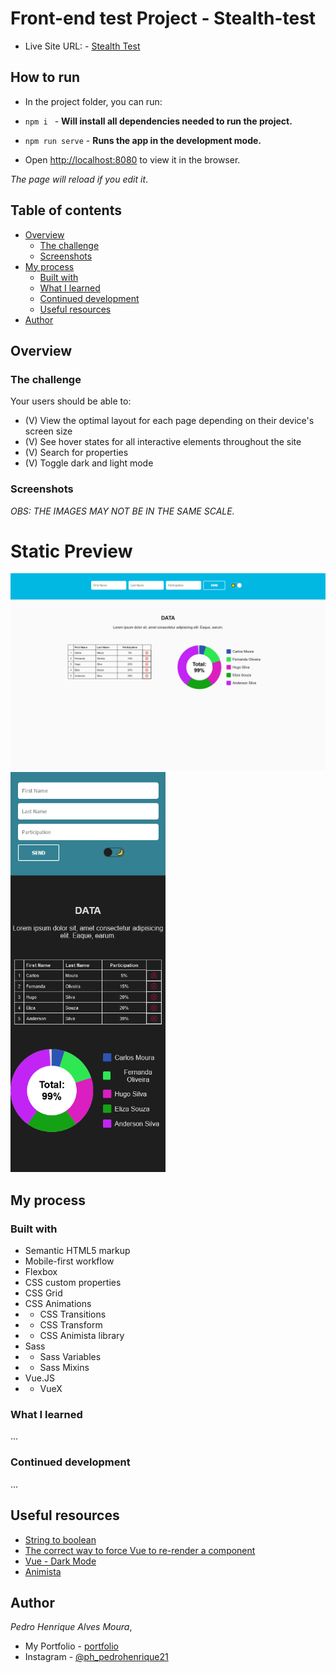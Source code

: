 # Front-end test Project - Stealth-test

- Live Site URL: - <a href="https://stealth-test-pedro.netlify.app/" target="_blank" alt="">Stealth Test</a>

## How to run

- In the project folder, you can run:

- `npm i ` - **Will install all dependencies needed to run the project.**

- `npm run serve` - **Runs the app in the development mode.**
- Open <a href="http://localhost::8080" target="_blank" alt="">http://localhost:8080</a> to view it in the browser.

_The page will reload if you edit it_.

## Table of contents

- [Overview](#overview)
  - [The challenge](#the-challenge)
  - [Screenshots](#screenshots)
- [My process](#my-process)
  - [Built with](#built-with)
  - [What I learned](#what-i-learned)
  - [Continued development](#continued-development)
  - [Useful resources](#useful-resources)
- [Author](#author)

## Overview

### The challenge

Your users should be able to:

- (V) View the optimal layout for each page depending on their device's screen size
- (V) See hover states for all interactive elements throughout the site
- (V) Search for properties
- (V) Toggle dark and light mode

### Screenshots

_OBS: THE IMAGES MAY NOT BE IN THE SAME SCALE._

# Static Preview

<span>
  <img src="/public/screenshots/members-participations-desktop.png" width="640px" style="display: inline">
</span>
<span>
  <img src="/public/screenshots/members-participations-mobile.png" height="640px" style="display: inline">
</span>

## My process

### Built with

- Semantic HTML5 markup
- Mobile-first workflow
- Flexbox
- CSS custom properties
- CSS Grid
- CSS Animations
- - CSS Transitions
- - CSS Transform
- - CSS Animista library
- Sass
- - Sass Variables
- - Sass Mixins
- Vue.JS
- - VueX

### What I learned

...

### Continued development

...

## Useful resources

- <a href="https://stackoverflow.com/questions/263965/how-can-i-convert-a-string-to-boolean-in-javascript" alt="String to boolean" target="_blank">String to boolean</a>
- <a href="https://michaelnthiessen.com/force-re-render/" alt="The correct way to force Vue to re-render a component" target="_blank">The correct way to force Vue to re-render a component</a>
- <a href="https://dev.to/tqbit/create-your-own-dark-mode-toggle-component-with-vue-js-1284" alt="Vue - Dark Mode" target="_blank">Vue - Dark Mode</a>
- <a href="https://animista.net/play/basic" alt="Animista" target="_blank">Animista</a>

## Author

<em>Pedro Henrique Alves Moura</em>,

- My Portfolio - [portfolio](https://pedro-meuportfolio.netlify.app)
- Instagram - [@ph_pedrohenrique21](https://www.instagram.com/ph_pedrohenrique21/)

